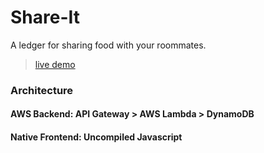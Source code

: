 # Share-It
A ledger for sharing food with your roommates.
> [live demo](https://store.leonk.dev)



### Architecture
#### AWS Backend: API Gateway > AWS Lambda > DynamoDB
#### Native Frontend: Uncompiled Javascript

